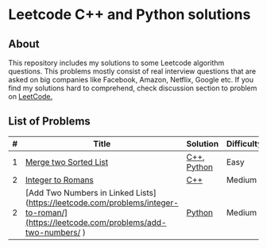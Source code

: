 # Leetcode C++ and Python solutions

## About

This repository includes my solutions to some Leetcode algorithm questions. 
This problems mostly consist of real interview questions that are asked on big companies like Facebook, Amazon, Netflix, Google etc. If you find my solutions hard to comprehend, check discussion section to problem on [LeetCode.](https://leetcode.com/) 

## List of Problems

| # | Title | Solution | Difficulty |
|---| ----- | -------- | ---------- |
|1|[Merge two Sorted List](https://leetcode.com/problems/merge-two-sorted-lists/) | [C++](./solutions/mergeTwoSortedList.cpp), [Python](./solutions/python/mergeTwoSortedList.py)|Easy|
|2|[Integer to Romans](https://leetcode.com/problems/integer-to-roman/) | [C++](./solutions/IntegerToRomans.cpp)|Medium|
|2|[Add Two Numbers in Linked Lists](https://leetcode.com/problems/integer-to-roman/](https://leetcode.com/problems/add-two-numbers/ ) | [Python](./solutions/python/AddTwoNumbersLinkedList.py)|Medium|
